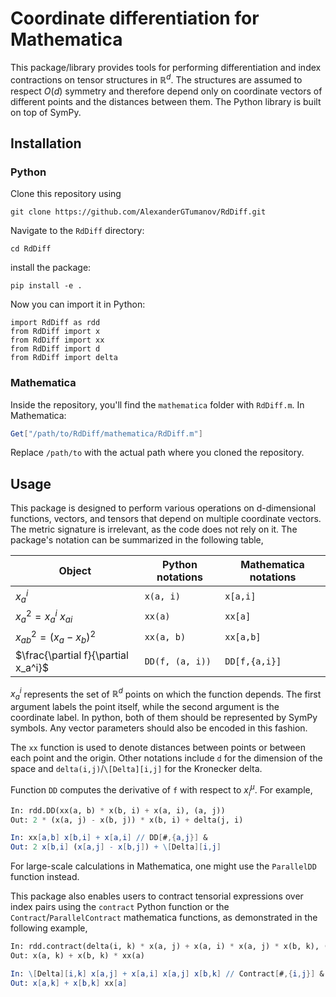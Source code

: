 # Coordinate differentiation for Mathematica
This package/library provides tools for performing differentiation and index contractions on tensor structures in $\mathbb{R}^d$. The structures are assumed to respect $O(d)$ symmetry and therefore depend only on coordinate vectors of different points and the distances between them. The Python library is built on top of SymPy.
## Installation

### Python
Clone this repository using
```console
git clone https://github.com/AlexanderGTumanov/RdDiff.git
```
Navigate to the ``RdDiff`` directory:
```console
cd RdDiff
```
install the package:
```console
pip install -e .
```
Now you can import it in Python:
```console
import RdDiff as rdd
from RdDiff import x
from RdDiff import xx
from RdDiff import d
from RdDiff import delta
```
### Mathematica
Inside the repository, you'll find the ``mathematica`` folder with ``RdDiff.m``.
In Mathematica:
```mathematica
Get["/path/to/RdDiff/mathematica/RdDiff.m"]
```
Replace ``/path/to`` with the actual path where you cloned the repository.
## Usage
This package is designed to perform various operations on d-dimensional functions, vectors, and tensors that depend on multiple coordinate vectors. The metric signature is irrelevant, as the code does not rely on it. The package's notation can be summarized in the following table,

| Object                                | Python notations    |  Mathematica notations  |
| --------                              | -------             | -------                 |
| $x^i_a$                               | ``x(a, i)``         | ``x[a,i]``              |
| $x_a^2 = x_a^i\ x_{ai}$               | ``xx(a)``           | ``xx[a]``               |
| $x_{ab}^2 = \left(x_a-x_b\right)^2$   | ``xx(a, b)``        | ``xx[a,b]``             |
| $\frac{\partial f}{\partial x_a^i}$   | ``DD(f, (a, i))``   | ``DD[f,{a,i}]``         |

$x^i_a$ represents the set of $\mathbb{R}^d$ points on which the function depends. The first argument labels the point itself, while the second argument is the coordinate label. In python, both of them should be represented by SymPy symbols. Any vector parameters should also be encoded in this fashion.

The ``xx`` function is used to denote distances between points or between each point and the origin. Other notations include ``d`` for the dimension of the space and ``delta(i,j)``/``\[Delta][i,j]`` for the Kronecker delta.

Function ``DD`` computes the derivative of ``f`` with respect to $x^\mu_i$. For example,

```python
In: rdd.DD(xx(a, b) * x(b, i) + x(a, i), (a, j))
Out: 2 * (x(a, j) - x(b, j)) * x(b, i) + delta(j, i)
```
```mathematica
In: xx[a,b] x[b,i] + x[a,i] // DD[#,{a,j}] &
Out: 2 x[b,i] (x[a,j] - x[b,j]) + \[Delta][i,j]
```

For large-scale calculations in Mathematica, one might use the ``ParallelDD`` function instead.

This package also enables users to contract tensorial expressions over index pairs using the ``contract`` Python function or the ``Contract``/``ParallelContract`` mathematica functions, as demonstrated in the following example,

```python
In: rdd.contract(delta(i, k) * x(a, j) + x(a, i) * x(a, j) * x(b, k), (i, j))
Out: x(a, k) + x(b, k) * xx(a)
```
```mathematica
In: \[Delta][i,k] x[a,j] + x[a,i] x[a,j] x[b,k] // Contract[#,{i,j}] &
Out: x[a,k] + x[b,k] xx[a]
```
